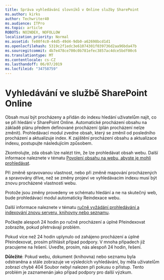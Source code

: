 ```yaml
---
title: Správa vyhledávání slovníků v Online služby SharePoint
ms.author: kirks
author: Techwriter40
ms.audience: ITPro
ms.topic: article
ROBOTS: NOINDEX, NOFOLLOW
localization_priority: Normal
ms.assetid: fe00f4c0-44d5-49d4-9db0-a62698bcd1d1
ms.openlocfilehash: 5319c2f1edc3e61074301f039736d2aa96bda47b
ms.sourcegitcommit: 4b7e478ce700c0b781efec3857ac4dce5bdf00c6
ms.translationtype: MT
ms.contentlocale: cs-CZ
ms.lasthandoff: 06/07/2019
ms.locfileid: "34758759"
---
```

# <a name="search-in-sharepoint-online"></a>Vyhledávání ve službě SharePoint Online

Obsah musí být procházeny a přidán do indexu hledání uživatelům najít, co se při hledání v SharePoint Online. Automatické procházení obsahu na základě plánu předem definované procházení (plán procházení nelze změnit). Prohledávací modul zvedne obsah, který se změnil od posledního procházení a aktualizuje index. K zajištění procházení obsahu a aktualizace indexu, postupujte následujícím způsobem.

Zkontrolujte, zda obsah lze nalézt tím, že lze prohledávat obsah webu. Další informace naleznete v tématu [Povolení obsahu na webu, abyste je mohli prohledávat](https://docs.microsoft.com/sharepoint/make-site-content-searchable).

Při změně spravovanou vlastnost, nebo při změně mapování procházených a spravovány dříve, než se změny projeví ve vyhledávacím indexu musí být znovu procházené vlastnosti webu. 

Protože jsou změny provedeny ve schématu hledání a ne na skutečný web, bude prohledávací modul automaticky Reindexace webu. 

Další informace naleznete v tématu [ručně vyžádání prohledávání a indexování znovu serveru, knihovny nebo seznamu](https://docs.microsoft.com/sharepoint/crawl-site-conten).

 Počkejte alespoň 24 hodin po ručně procházení a úplné Přeindexovat zobrazíte, pokud přetrvávají problém. 

Pokud více než 24 hodin uplynulo od zahájeno procházení a úplné Přeindexovat, prosím přihlásit případ podpory. V mnoha případech již pracujeme na řešení. Uveďte, prosím, nás alespoň 24 hodin, řešení.

**Důležité**: Pokud webu, dokument (knihovna) nebo seznamu byla odstraněna a stále zobrazuje ve výsledcích vyhledávání, by měla uživatelům zobrazí chybě 404 Soubor nebyl nalezen při pokusu o přístup. Tento problém je zaznamenán jako případ podpory pro další výzkum. 



